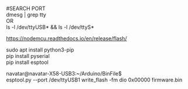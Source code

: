 #SEARCH PORT  
dmesg | grep tty    
OR   
ls -l /dev/ttyUSB* && ls -l /dev/ttyS*  

https://nodemcu.readthedocs.io/en/release/flash/  

sudo apt install python3-pip    
pip install pyserial  
pip install esptool  

navatar@navatar-X58-USB3:~/Arduino/BinFile$  
esptool.py --port /dev/ttyUSB1 write_flash -fm dio 0x00000 firmware.bin  



